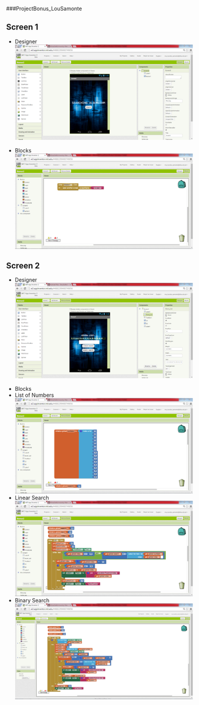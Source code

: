 ###ProjectBonus_LouSamonte

## Screen 1
- Designer
![Screen1 Designer](Screen0Designer.PNG)
</br></br>
- Blocks
![Screen1 Blocks](Screen0Blocks.PNG)


## Screen 2
- Designer
![Screen2 Designer](Screen1Designer.PNG)
</br></br>
- Blocks
- List of Numbers
![Screen2 Blocks](Screen1Blocks.PNG)
- Linear Search
![Screen2 Blocks](Screen1Blocks1.PNG)
- Binary Search
![Screen2 Blocks](Screen1Blocks2.PNG)
